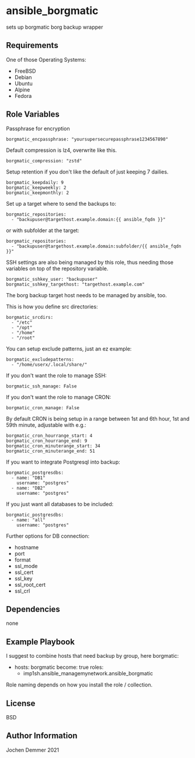 ansible_borgmatic
=========

sets up borgmatic borg backup wrapper

Requirements
------------

One of those Operating Systems:
* FreeBSD
* Debian
* Ubuntu
* Alpine
* Fedora

Role Variables
--------------

Passphrase for encryption
```
borgmatic_encpassphrase: "yoursupersecurepassphrase1234567890"
```

Default compression is lz4, overwrite like this.
```
borgmatic_compression: "zstd"
```
Setup retention if you don't like the default of just keeping 7 dailies.
```
borgmatic_keepdaily: 9
borgmatic_keepweekly: 2
borgmatic_keepmonthly: 2
```
Set up a target where to send the backups to:
```
borgmatic_repositories:
  - "backupuser@targethost.example.domain:{{ ansible_fqdn }}"
```
or with subfolder at the target:
```
borgmatic_repositories:
  - "backupuser@targethost.example.domain:subfolder/{{ ansible_fqdn }}"
```
SSH settings are also being managed by this role, thus needing those variables on top of the repository variable.
```
borgmatic_sshkey_user: "backupuser"
borgmatic_sshkey_targethost: "targethost.example.com"
```
The borg backup target host needs to be managed by ansible, too.

This is how you define src directories:
```
borgmatic_srcdirs:
  - "/etc"
  - "/opt"
  - "/home"
  - "/root"
```
You can setup exclude patterns, just an ez example:
```
borgmatic_excludepatterns:
  - "/home/userx/.local/share/"
```

If you don't want the role to manage SSH:
```
borgmatic_ssh_manage: False
```

If you don't want the role to manage CRON:
```
borgmatic_cron_manage: False
```
By default CRON is being setup in a range between 1st and 6th hour, 1st and 59th minute, adjustable with e.g.:
```
borgmatic_cron_hourrange_start: 4
borgmatic_cron_hourrange_end: 9
borgmatic_cron_minuterange_start: 34
borgmatic_cron_minuterange_end: 51
```

If you want to integrate Postgresql into backup:
```
borgmatic_postgresdbs:
  - name: "DB1"
    username: "postgres"
  - name: "DB2"
    username: "postgres"
```
If you just want all databases to be included:
```
borgmatic_postgresdbs:
  - name: "all"
    username: "postgres"
```
Further options for DB connection:
* hostname
* port
* format
* ssl_mode
* ssl_cert
* ssl_key
* ssl_root_cert
* ssl_crl

Dependencies
------------

none

Example Playbook
----------------

I suggest to combine hosts that need backup by group, here borgmatic:

- hosts: borgmatic
  become: true
  roles:
    - imp1sh.ansible_managemynetwork.ansible_borgmatic

Role naming depends on how you install the role / collection.

License
-------

BSD

Author Information
------------------

Jochen Demmer 2021
